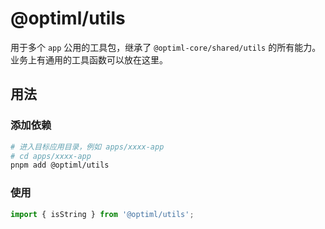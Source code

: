 # @optiml/utils

用于多个 `app` 公用的工具包，继承了 `@optiml-core/shared/utils` 的所有能力。业务上有通用的工具函数可以放在这里。

## 用法

### 添加依赖

```bash
# 进入目标应用目录，例如 apps/xxxx-app
# cd apps/xxxx-app
pnpm add @optiml/utils
```

### 使用

```ts
import { isString } from '@optiml/utils';
```
